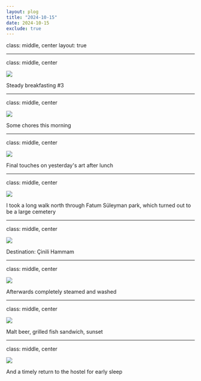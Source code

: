 ```yaml
---
layout: plog
title: "2024-10-15"
date: 2024-10-15
exclude: true
---
```


class: middle, center
layout: true

---

class: middle, center

<img class="plog-picture" src="{{ site.baseurl }}/img/plog/2024-10-15/01.jpg" />

Steady breakfasting #3

---

class: middle, center

<img class="plog-picture" src="{{ site.baseurl }}/img/plog/2024-10-15/02.jpg" />

Some chores this morning

---

class: middle, center

<img class="plog-picture" src="{{ site.baseurl }}/img/plog/2024-10-15/03.jpg" />

Final touches on yesterday's art after lunch

---

class: middle, center

<img class="plog-picture" src="{{ site.baseurl }}/img/plog/2024-10-15/04.jpg" />

I took a long walk north through Fatum Süleyman park, which turned out to be a large cemetery 

---

class: middle, center

<img class="plog-picture" src="{{ site.baseurl }}/img/plog/2024-10-15/05.jpg" />

Destination: Çinili Hammam

---

class: middle, center

<img class="plog-picture" src="{{ site.baseurl }}/img/plog/2024-10-15/06.jpg" />

Afterwards completely steamed and washed

---

class: middle, center

<img class="plog-picture" src="{{ site.baseurl }}/img/plog/2024-10-15/07.jpg" />

Malt beer, grilled fish sandwich, sunset

---

class: middle, center

<img class="plog-picture" src="{{ site.baseurl }}/img/plog/2024-10-15/08.jpg" />

And a timely return to the hostel for early sleep

